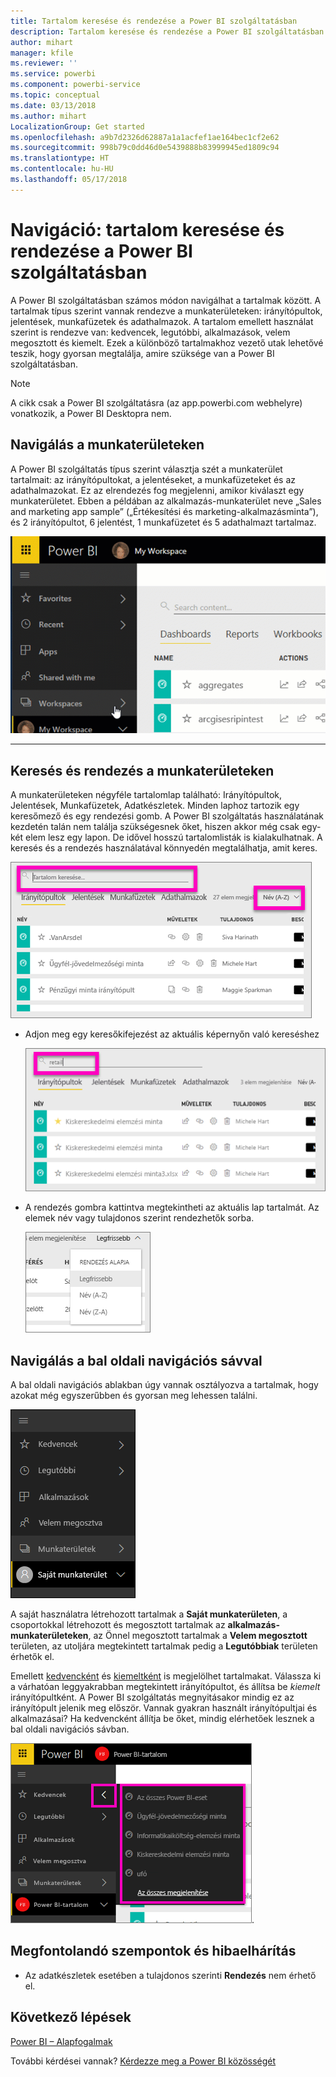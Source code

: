 ```yaml
---
title: Tartalom keresése és rendezése a Power BI szolgáltatásban
description: Tartalom keresése és rendezése a Power BI szolgáltatásban – dokumentáció
author: mihart
manager: kfile
ms.reviewer: ''
ms.service: powerbi
ms.component: powerbi-service
ms.topic: conceptual
ms.date: 03/13/2018
ms.author: mihart
LocalizationGroup: Get started
ms.openlocfilehash: a9b7d2326d62887a1a1acfef1ae164bec1cf2e62
ms.sourcegitcommit: 998b79c0dd46d0e5439888b83999945ed1809c94
ms.translationtype: HT
ms.contentlocale: hu-HU
ms.lasthandoff: 05/17/2018
---
```

# <a name="navigation-searching-finding-and-sorting-content-in-power-bi-service"></a>Navigáció: tartalom keresése és rendezése a Power BI szolgáltatásban
A Power BI szolgáltatásban számos módon navigálhat a tartalmak között. A tartalmak típus szerint vannak rendezve a munkaterületeken: irányítópultok, jelentések, munkafüzetek és adathalmazok.  A tartalom emellett használat szerint is rendezve van: kedvencek, legutóbbi, alkalmazások, velem megosztott és kiemelt. Ezek a különböző tartalmakhoz vezető utak lehetővé teszik, hogy gyorsan megtalálja, amire szüksége van a Power BI szolgáltatásban.  

>[!NOTE] 
>A cikk csak a Power BI szolgáltatásra (az app.powerbi.com webhelyre) vonatkozik, a Power BI Desktopra nem.

## <a name="navigation-within-workspaces"></a>Navigálás a munkaterületeken

A Power BI szolgáltatás típus szerint választja szét a munkaterület tartalmait: az irányítópultokat, a jelentéseket, a munkafüzeteket és az adathalmazokat. Ez az elrendezés fog megjelenni, amikor kiválaszt egy munkaterületet. Ebben a példában az alkalmazás-munkaterület neve „Sales and marketing app sample” („Értékesítési és marketing-alkalmazásminta”), és 2 irányítópultot, 6 jelentést, 1 munkafüzetet és 5 adathalmazt tartalmaz.

![videó](media/service-navigation-search-filter-sort/workspaces.gif)

________________________________________

## <a name="searching-and-sorting-in-workspaces"></a>Keresés és rendezés a munkaterületeken
A munkaterületeken négyféle tartalomlap található: Irányítópultok, Jelentések, Munkafüzetek, Adatkészletek.  Minden laphoz tartozik egy keresőmező és egy rendezési gomb.  A Power BI szolgáltatás használatának kezdetén talán nem találja szükségesnek őket, hiszen akkor még csak egy-két elem lesz egy lapon.  De idővel hosszú tartalomlisták is kialakulhatnak.  A keresés és a rendezés használatával könnyedén megtalálhatja, amit keres.

![Irányítópultok lap](media/service-navigation-search-filter-sort/power-bi-search-sort2.png)

* Adjon meg egy keresőkifejezést az aktuális képernyőn való kereséshez
  
   ![keresett kifejezés megadása](media/service-navigation-search-filter-sort/power-bi-search2.png)
* A rendezés gombra kattintva megtekintheti az aktuális lap tartalmát. Az elemek név vagy tulajdonos szerint rendezhetők sorba.
  
   ![rendezés menü](media/service-navigation-search-filter-sort/power-bi-sort-alpha.png)

## <a name="navigation-using-the-left-navbar"></a>Navigálás a bal oldali navigációs sávval
A bal oldali navigációs ablakban úgy vannak osztályozva a tartalmak, hogy azokat még egyszerűbben és gyorsan meg lehessen találni.  

![bal oldali navigációs ablak](media/service-navigation-search-filter-sort/power-bi-newnav.png)



A saját használatra létrehozott tartalmak a **Saját munkaterületen**, a csoportokkal létrehozott és megosztott tartalmak az **alkalmazás-munkaterületeken**, az Önnel megosztott tartalmak a **Velem megosztott** területen, az utoljára megtekintett tartalmak pedig a **Legutóbbiak** területen érhetők el.

Emellett [kedvencként](service-dashboard-favorite.md) és [kiemeltként](service-dashboard-featured.md) is megjelölhet tartalmakat. Válassza ki a várhatóan leggyakrabban megtekintett irányítópultot, és állítsa be *kiemelt* irányítópultként. A Power BI szolgáltatás megnyitásakor mindig ez az irányítópult jelenik meg először. Vannak gyakran használt irányítópultjai és alkalmazásai? Ha kedvencként állítja be őket, mindig elérhetőek lesznek a bal oldali navigációs sávban.

![Kedvencek úszó menü](media/service-navigation-search-filter-sort/power-bi-favorite-flyout.png).


## <a name="considerations-and-troubleshooting"></a>Megfontolandó szempontok és hibaelhárítás
* Az adatkészletek esetében a tulajdonos szerinti **Rendezés** nem érhető el.

## <a name="next-steps"></a>Következő lépések
[Power BI – Alapfogalmak](service-basic-concepts.md)

További kérdései vannak? [Kérdezze meg a Power BI közösségét](http://community.powerbi.com/)